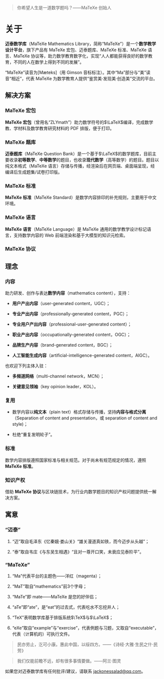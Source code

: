 > 你希望人生是一道数学题吗？——MaTeXe 创始人

# 关于

**迈泰数学库**（MaTeXe Mathematics Library，简称“MaTeXe”）是一个**数学教学设计平台**，旗下产品有 MaTeXe 宏包、迈泰题库、MaTeXe 标准、MaTeXe 语言、MaTeXe 协议等，助力数学教育数字化，实现“人人都能获得良好的数学教育，不同的人在数学上得到不同的发展”。

“MaTeXe”读音为[Mæteks]（用 Gimson 音标标注）。其中“Ma”部分与“美”读音“相近”，代表 MaTeXe 为数学教育人提供“鉴赏美·发现美·创造美”交流的平台。

## 解决方案

### MaTeXe 宏包

**MaTeXe 宏包**（曾用名“ZLYmath”）助力数学符号的$\LaTeX$编译，完成数学教、学材料及数学教育研究材料的 PDF 排版，便于打印。

### MaTeXe 题库

**迈泰题库**（MaTeXe Question Bank）是一个基于$\LaTeX$的数学题库，目前主要收录**初等数学**、**中等数学**的题目，也收录**现代数学**（高等数学）的题目。题目以纯文本格式（MaTeXe 语言）存储与传播，经渲染后在网页端、桌面端呈现，经编译后生成题集/试卷打印版。

### MaTeXe 标准

**MaTeXe 标准**（MaTeXe Standard）是数学内容排印的补充规则，主要用于中文环境。

### MaTeXe 语言

**MaTeXe 语言**（MaTeXe Language）是 MaTeXe 通用的数学教学设计标记语言，支持数学内容的 Web 前端渲染和基于大模型的知识元检索。

### MaTeXe 协议

## 理念

### 内容

助力研发、创作与表达**数学内容**（mathematics content），支持：

- **用户产出内容**（user-generated content，UGC）；

- **专业产出内容**（professionally-generated content，PGC）；

- **专业用户产出内容**（professional-user-generated content）；

- **职业产出内容**（occupationally-generated content，OGC）；

- **品牌生产内容**（brand-generated content，BGC）；

- **人工智能生成内容**（artificial-intelligence-generated content，AIGC）。

也欢迎下列主体入驻：

- **多频道网络**（multi-channel network，MCN）；

- **关键意见领袖**（key opinion leader，KOL）。

### 复用

- 数学内容以**纯文本**（plain text）格式存储与传播，坚持**内容与格式分离**（Separation of content and presentation，或 separation of content and style)；

- 杜绝“重复发明轮子”。

### 标准

数学内容排版遵照国家标准与相关规范。对于尚未有规范规定的情况，遵照 **MaTeXe 标准**。

### 知识产权

借助 **MaTeXe 协议**与区块链技术，为行业内数学题目的知识产权问题提供统一解决方案。

## 寓意

### “迈泰”

1. “迈”取自毛泽东《忆秦娥·娄山关》“雄关漫道真如铁，而今迈步从头越”；

1. “泰”取自韦庄《与东吴生相遇》“且对一尊开口笑，未衰应见泰阶平”。

### “MaTeXe”

1. “Ma”代表平台的主题色——洋红（magenta）；

1. “MaT”取自“mathematics”前3个字母；

1. “MaTe”即 mate——MaTeXe 是您的好伴侣；

1. “aTe”即“ate”，是“eat”的过去式，代表吃水不忘挖井人；

1. “TeX”表明数学库基于排版系统$\TeX$与$\LaTeX$；

1. “eXe”取自“example”与“exercise”，代表例题与习题，又取自“executable”，代表（计算机的）可执行文件。

> 民亦劳止，汔可小康。惠此中国，以绥四方。——《诗经·大雅·生民之什·民劳》

> 我们仅能前瞻不远，却有很多事情要做。——阿兰·图灵

如果您对迈泰数学库有任何批评/建议，请联系 [jackonessalad@qq.com](mailto:jackonessalad@qq.com)。
